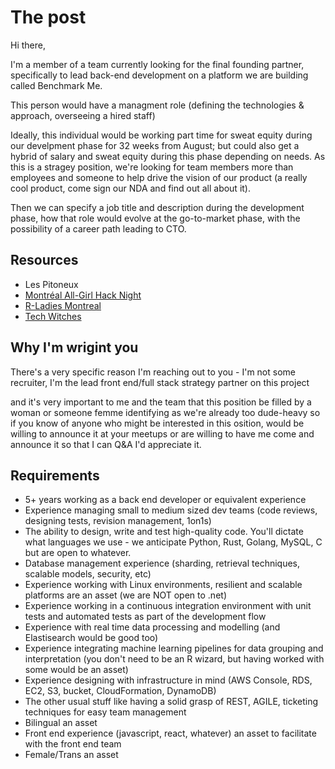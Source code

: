 # The post

Hi there,

I'm a member of a team currently looking for the final founding partner, specifically to lead back-end development on a platform we are building called Benchmark Me.

This person would have a managment role (defining the technologies & approach, overseeing a hired staff)

Ideally, this individual would be working part time for sweat equity during our develpment phase for 32 weeks from August; but could also get a hybrid of salary and sweat equity during this phase depending on needs. As this is a stragey position, we're looking for team members more than employees and someone to help drive the vision of our product (a really cool product, come sign our NDA and find out all about it).

Then we can specify a job title and description during the development phase, how that role would evolve at the go-to-market phase, with the possibility of a career path leading to CTO.

## Resources

- Les Pitoneux
- [Montréal All-Girl Hack Night](https://www.meetup.com/Montreal-All-Girl-Hack-Night/)
- [R-Ladies Montreal](https://www.meetup.com/rladies-montreal/)
- [Tech Witches](https://www.meetup.com/Tech-Witches/)

## Why I'm wrigint you

There's a very specific reason I'm reaching out to you - I'm not some recruiter, I'm the lead front end/full stack strategy partner on this project

and it's very important to me and the team that this position be filled by a woman or someone femme identifying as we're already too dude-heavy
so if you know of anyone who might be interested in this osition, would be willing to 
announce it at your meetups
or are willing to have me come and announce it so that I can Q&A
I'd appreciate it.

## Requirements

- 5+ years working as a back end developer or equivalent experience
- Experience managing small to medium sized dev teams (code reviews, designing tests, revision management, 1on1s)
- The ability to design, write and test high-quality code. You'll dictate what languages we use - we anticipate Python, Rust, Golang, MySQL, C but are open to whatever.
- Database management experience (sharding, retrieval techniques, scalable models, security, etc)
- Experience working with Linux environments, resilient and scalable platforms are an asset (we are NOT open to .net)
- Experience working in a continuous integration environment with unit tests and automated tests as part of the development flow
- Experience with real time data processing and modelling (and Elastisearch would be good too)
- Experience integrating machine learning pipelines for data grouping and interpretation (you don't need to be an R wizard, but having worked with some would be an asset)
- Experience designing with infrastructure in mind (AWS Console, RDS, EC2, S3, bucket, CloudFormation, DynamoDB)
- The other usual stuff like having a solid grasp of REST, AGILE, ticketing techniques for easy team management
- Bilingual an asset
- Front end experience (javascript, react, whatever) an asset to facilitate with the front end team
- Female/Trans an asset
